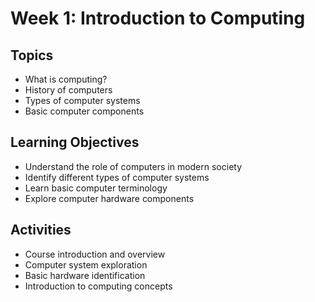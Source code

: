# Week 1: Introduction to Computing

## Topics
- What is computing?
- History of computers
- Types of computer systems
- Basic computer components

## Learning Objectives
- Understand the role of computers in modern society
- Identify different types of computer systems
- Learn basic computer terminology
- Explore computer hardware components

## Activities
- Course introduction and overview
- Computer system exploration
- Basic hardware identification
- Introduction to computing concepts
